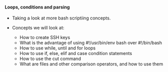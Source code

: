 #### Loops, conditions and parsing

- Taking a look at more bash scriptiing concepts.

- Concepts we will look at:
    - How to create SSH keys
    - What is the advantage of using #!/usr/bin/env bash over #!/bin/bash
    - How to use while, until and for loops
    - How to use if, else, elif and case condition statements
    - How to use the cut command
    - What are files and other comparison operators, and how to use them
